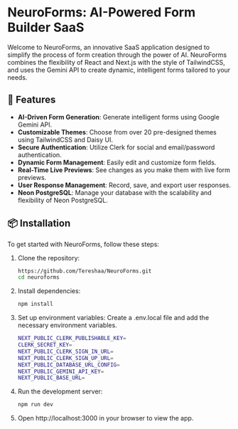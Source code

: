 # NeuroForms: AI-Powered Form Builder SaaS

Welcome to NeuroForms, an innovative SaaS application designed to simplify the process of form creation through the power of AI. NeuroForms combines the flexibility of React and Next.js with the style of TailwindCSS, and uses the Gemini API to create dynamic, intelligent forms tailored to your needs.

## 🚀 Features

- **AI-Driven Form Generation**: Generate intelligent forms using Google Gemini API.
- **Customizable Themes**: Choose from over 20 pre-designed themes using TailwindCSS and Daisy UI.
- **Secure Authentication**: Utilize Clerk for social and email/password authentication.
- **Dynamic Form Management**: Easily edit and customize form fields.
- **Real-Time Live Previews**: See changes as you make them with live form previews.
- **User Response Management**: Record, save, and export user responses.
- **Neon PostgreSQL**: Manage your database with the scalability and flexibility of Neon PostgreSQL.

## 📦 Installation

To get started with NeuroForms, follow these steps:

1. Clone the repository:
   ```bash
   https://github.com/Tereshaa/NeuroForms.git
   cd neuroforms
2. Install dependencies:
   ```bash
   npm install
3. Set up environment variables: Create a .env.local file and add the necessary environment variables.
   ```bash
   NEXT_PUBLIC_CLERK_PUBLISHABLE_KEY=
   CLERK_SECRET_KEY=
   NEXT_PUBLIC_CLERK_SIGN_IN_URL=
   NEXT_PUBLIC_CLERK_SIGN_UP_URL=
   NEXT_PUBLIC_DATABASE_URL_CONFIG=
   NEXT_PUBLIC_GEMINI_API_KEY=
   NEXT_PUBLIC_BASE_URL=
4. Run the development server:
   ```bash
   npm run dev
5. Open http://localhost:3000 in your browser to view the app.
 
